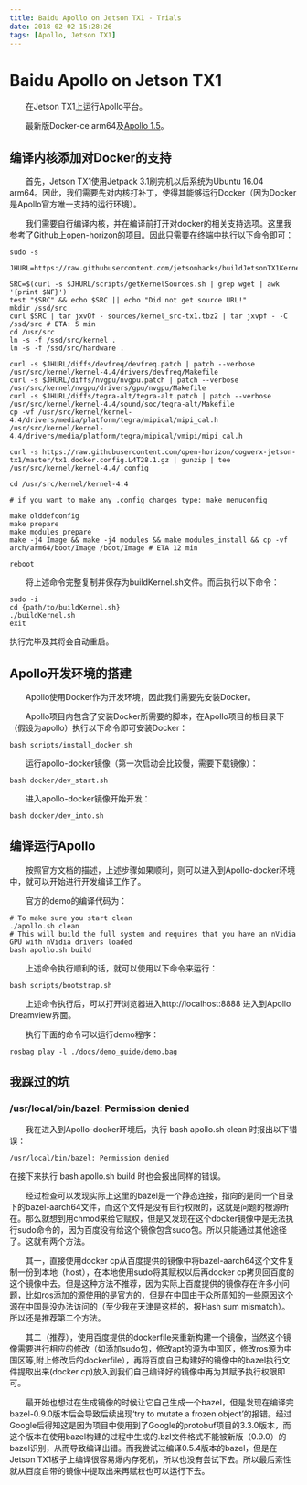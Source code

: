 ```yaml
---
title: Baidu Apollo on Jetson TX1 - Trials
date: 2018-02-02 15:28:26
tags: [Apollo, Jetson TX1]
---
```

# Baidu Apollo on Jetson TX1

&emsp;&emsp;在Jetson TX1上运行Apollo平台。 

&emsp;&emsp;最新版Docker-ce arm64及[Apollo 1.5](https://github.com/tevenfeng/apollo/tree/r1.5.0)。

## 编译内核添加对Docker的支持

&emsp;&emsp;首先，Jetson TX1使用Jetpack 3.1刷完机以后系统为Ubuntu 16.04 arm64。因此，我们需要先对内核打补丁，使得其能够运行Docker（因为Docker是Apollo官方唯一支持的运行环境）。

<!-- more -->

&emsp;&emsp;我们需要自行编译内核，并在编译前打开对docker的相关支持选项。这里我参考了Github上open-horizon的[项目](https://github.com/open-horizon/cogwerx-jetson-tx1/wiki)。因此只需要在终端中执行以下命令即可：

    sudo -s

    JHURL=https://raw.githubusercontent.com/jetsonhacks/buildJetsonTX1Kernel/master

    SRC=$(curl -s $JHURL/scripts/getKernelSources.sh | grep wget | awk '{print $NF}')
    test "$SRC" && echo $SRC || echo "Did not get source URL!"
    mkdir /ssd/src
    curl $SRC | tar jxvOf - sources/kernel_src-tx1.tbz2 | tar jxvpf - -C /ssd/src # ETA: 5 min
    cd /usr/src
    ln -s -f /ssd/src/kernel .
    ln -s -f /ssd/src/hardware .

    curl -s $JHURL/diffs/devfreq/devfreq.patch | patch --verbose /usr/src/kernel/kernel-4.4/drivers/devfreq/Makefile
    curl -s $JHURL/diffs/nvgpu/nvgpu.patch | patch --verbose /usr/src/kernel/nvgpu/drivers/gpu/nvgpu/Makefile
    curl -s $JHURL/diffs/tegra-alt/tegra-alt.patch | patch --verbose /usr/src/kernel/kernel-4.4/sound/soc/tegra-alt/Makefile
    cp -vf /usr/src/kernel/kernel-4.4/drivers/media/platform/tegra/mipical/mipi_cal.h /usr/src/kernel/kernel-4.4/drivers/media/platform/tegra/mipical/vmipi/mipi_cal.h

    curl -s https://raw.githubusercontent.com/open-horizon/cogwerx-jetson-tx1/master/tx1.docker.config.L4T28.1.gz | gunzip | tee /usr/src/kernel/kernel-4.4/.config

    cd /usr/src/kernel/kernel-4.4

    # if you want to make any .config changes type: make menuconfig

    make olddefconfig
    make prepare
    make modules_prepare
    make -j4 Image && make -j4 modules && make modules_install && cp -vf arch/arm64/boot/Image /boot/Image # ETA 12 min

    reboot

&emsp;&emsp;将上述命令完整复制并保存为buildKernel.sh文件。而后执行以下命令：

    sudo -i
    cd {path/to/buildKernel.sh}
    ./buildKernel.sh
    exit

执行完毕及其将会自动重启。

## Apollo开发环境的搭建

&emsp;&emsp;Apollo使用Docker作为开发环境，因此我们需要先安装Docker。

&emsp;&emsp;Apollo项目内包含了安装Docker所需要的脚本，在Apollo项目的根目录下（假设为apollo）执行以下命令即可安装Docker：

    bash scripts/install_docker.sh

&emsp;&emsp;运行apollo-docker镜像（第一次启动会比较慢，需要下载镜像）：

    bash docker/dev_start.sh

&emsp;&emsp;进入apollo-docker镜像开始开发：

    bash docker/dev_into.sh

## 编译运行Apollo

&emsp;&emsp;按照官方文档的描述，上述步骤如果顺利，则可以进入到Apollo-docker环境中，就可以开始进行开发编译工作了。

&emsp;&emsp;官方的demo的编译代码为：

    # To make sure you start clean
    ./apollo.sh clean
    # This will build the full system and requires that you have an nVidia GPU with nVidia drivers loaded
    bash apollo.sh build

&emsp;&emsp;上述命令执行顺利的话，就可以使用以下命令来运行：

    bash scripts/bootstrap.sh

&emsp;&emsp;上述命令执行后，可以打开浏览器进入http://localhost:8888 进入到Apollo Dreamview界面。

&emsp;&emsp;执行下面的命令可以运行demo程序：

    rosbag play -l ./docs/demo_guide/demo.bag

## 我踩过的坑

### /usr/local/bin/bazel: Permission denied

&emsp;&emsp;我在进入到Apollo-docker环境后，执行 bash apollo.sh clean 时报出以下错误：

    /usr/local/bin/bazel: Permission denied

在接下来执行 bash apollo.sh build 时也会报出同样的错误。

&emsp;&emsp;经过检查可以发现实际上这里的bazel是一个静态连接，指向的是同一个目录下的bazel-aarch64文件，而这个文件是没有自行权限的，这就是问题的根源所在。那么就想到用chmod来给它赋权，但是又发现在这个docker镜像中是无法执行sudo命令的，因为百度没有给这个镜像包含sudo包。所以只能通过其他途径了。这就有两个方法。

&emsp;&emsp;其一，直接使用docker cp从百度提供的镜像中将bazel-aarch64这个文件复制一份到本地（host），在本地使用sudo将其赋权以后再docker cp拷贝回百度的这个镜像中去。但是这种方法不推荐，因为实际上百度提供的镜像存在许多小问题，比如ros添加的源使用的是官方的，但是在中国由于众所周知的一些原因这个源在中国是没办法访问的（至少我在天津是这样的，报Hash sum mismatch）。所以还是推荐第二个方法。

&emsp;&emsp;其二（推荐），使用百度提供的dockerfile来重新构建一个镜像，当然这个镜像需要进行相应的修改（如添加sudo包，修改apt的源为中国区，修改ros源为中国区等,附上修改后的dockerfile），再将百度自己构建好的镜像中的bazel执行文件提取出来(docker cp)放入到我们自己编译好的镜像中再为其赋予执行权限即可。

&emsp;&emsp;最开始也想过在生成镜像的时候让它自己生成一个bazel，但是发现在编译完bazel-0.9.0版本后会导致后续出现‘try to mutate a frozen object’的报错。经过Google后得知这是因为项目中使用到了Google的protobuf项目的3.3.0版本，而这个版本在使用bazel构建的过程中生成的.bzl文件格式不能被新版（0.9.0）的bazel识别，从而导致编译出错。而我尝试过编译0.5.4版本的bazel，但是在Jetson TX1板子上编译很容易爆内存死机，所以也没有尝试下去。所以最后索性就从百度自带的镜像中提取出来再赋权也可以运行下去。